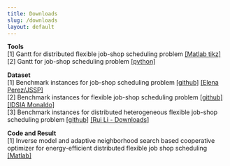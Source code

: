 ```yaml
---
title: Downloads
slug: /downloads
layout: default
---
```


<p>
<b>Tools</b>
<br/>
[1] Gantt for distributed flexible job-shop scheduling problem <a href="https://github.com/cls1277/gantt-for-JSP-tikz" target="_blank">[Matlab tikz]</a>
<br/>
[2] Gantt for job-shop scheduling problem <a href="https://github.com/cls1277/gantt-for-JSP-python" target="_blank">[python]</a>
</p>

<p>
<b>Dataset</b>
<br/>
[1] Benchmark instances for job-shop scheduling problem <a href="https://github.com/cls1277/JSP-benchmark" target="_blank">[github]</a> <a href="https://www.eii.uva.es/elena/JSSP/InstancesJSSP.htm" target="_blank">[Elena Perez/JSSP]</a>
<br/>
[2] Benchmark instances for flexible job-shop scheduling problem <a href="https://github.com/cls1277/FJSP-benchmark" target="_blank">[github]</a> <a href="https://people.idsia.ch/~monaldo/fjsp.html" target="_blank">[IDSIA Monaldo]</a>
<br/>
[3] Benchmark instances for distributed heterogeneous flexible job-shop scheduling problem <a href="https://github.com/cls1277/DHFJSP-benchmark" target="_blank">[github]</a> <a href="https://cuglirui.github.io/Dataset/DHFJSP.rar" target="_blank">[Rui Li - Downloads]</a>
</p>

<p>
<b>Code and Result</b>
<br/>
[1] Inverse model and adaptive neighborhood search based cooperative optimizer for energy-efficient distributed flexible job shop scheduling <a href="https://github.com/cls1277/IMANS" target="_blank">[Matlab]</a>
</p>